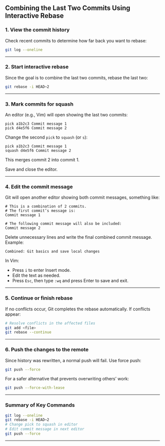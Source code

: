 ## Combining the Last Two Commits Using Interactive Rebase

### 1. View the commit history

Check recent commits to determine how far back you want to rebase:

```bash
git log --oneline
```

---

### 2. Start interactive rebase

Since the goal is to combine the last two commits, rebase the last two:

```bash
git rebase -i HEAD~2
```

---

### 3. Mark commits for squash

An editor (e.g., Vim) will open showing the last two commits:

```
pick a1b2c3 Commit message 1
pick d4e5f6 Commit message 2
```

Change the second `pick` to `squash` (or `s`):

```
pick a1b2c3 Commit message 1
squash d4e5f6 Commit message 2
```

This merges commit 2 into commit 1.

Save and close the editor.

---

### 4. Edit the commit message

Git will open another editor showing both commit messages, something like:

```
# This is a combination of 2 commits.
# The first commit’s message is:
Commit message 1

# The following commit message will also be included:
Commit message 2
```

Delete unnecessary lines and write the final combined commit message.
Example:

```
Combined: Git basics and save local changes
```

In Vim:

* Press `i` to enter Insert mode.
* Edit the text as needed.
* Press `Esc`, then type `:wq` and press Enter to save and exit.

---

### 5. Continue or finish rebase

If no conflicts occur, Git completes the rebase automatically.
If conflicts appear:

```bash
# Resolve conflicts in the affected files
git add <file>
git rebase --continue
```

---

### 6. Push the changes to the remote

Since history was rewritten, a normal push will fail. Use force push:

```bash
git push --force
```

For a safer alternative that prevents overwriting others’ work:

```bash
git push --force-with-lease
```

---

### Summary of Key Commands

```bash
git log --oneline
git rebase -i HEAD~2
# Change pick to squash in editor
# Edit commit message in next editor
git push --force
```

---
